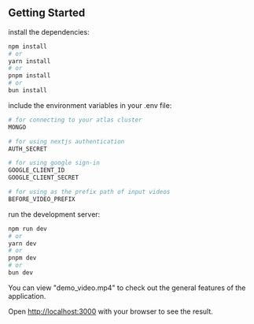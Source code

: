 ## Getting Started

install the dependencies:

```bash
npm install
# or
yarn install
# or
pnpm install
# or
bun install
```

include the environment variables in your .env file:

```bash
# for connecting to your atlas cluster
MONGO

# for using nextjs authentication
AUTH_SECRET

# for using google sign-in
GOOGLE_CLIENT_ID
GOOGLE_CLIENT_SECRET

# for using as the prefix path of input videos
BEFORE_VIDEO_PREFIX
```

run the development server:

```bash
npm run dev
# or
yarn dev
# or
pnpm dev
# or
bun dev
```

You can view "demo_video.mp4" to check out the general features of the application.

Open [http://localhost:3000](http://localhost:3000) with your browser to see the result.
